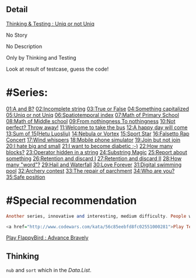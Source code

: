 ## Detail

[Thinking & Testing : Uniq or not Uniq](https://www.codewars.com/kata/thinking-and-testing-uniq-or-not-uniq/train/haskell)

No Story

No Description

Only by Thinking and Testing

Look at result of testcase, guess the code!

# #Series:

[01:A and B?](http://www.codewars.com/kata/56d904db9963e9cf5000037d)
[02:Incomplete string](http://www.codewars.com/kata/56d9292cc11bcc3629000533)
[03:True or False](http://www.codewars.com/kata/56d931ecc443d475d5000003)
[04:Something capitalized](http://www.codewars.com/kata/56d93f249c844788bc000002)
[05:Uniq or not Uniq](http://www.codewars.com/kata/56d949281b5fdc7666000004) 
[06:Spatiotemporal index](http://www.codewars.com/kata/56d98b555492513acf00077d)
[07:Math of Primary School](http://www.codewars.com/kata/56d9b46113f38864b8000c5a)
[08:Math of Middle school](http://www.codewars.com/kata/56d9c274c550b4a5c2000d92)
[09:From nothingness To nothingness](http://www.codewars.com/kata/56d9cfd3f3928b4edd000021)
[10:Not perfect? Throw away!](http://www.codewars.com/kata/56dae2913cb6f5d428000f77) 
[11:Welcome to take the bus](http://www.codewars.com/kata/56db19703cb6f5ec3e001393)
[12:A happy day will come](http://www.codewars.com/kata/56dc41173e5dd65179001167)
[13:Sum of 15(Hetu Luosliu)](http://www.codewars.com/kata/56dc5a773e5dd6dcf7001356)
[14:Nebula or Vortex](http://www.codewars.com/kata/56dd3dd94c9055a413000b22)
[15:Sport Star](http://www.codewars.com/kata/56dd927e4c9055f8470013a5)
[16:Falsetto Rap Concert](http://www.codewars.com/kata/56de38c1c54a9248dd0006e4)
[17:Wind whispers](http://www.codewars.com/kata/56de4d58301c1156170008ff)
[18:Mobile phone simulator](http://www.codewars.com/kata/56de82fb9905a1c3e6000b52)
[19:Join but not join](http://www.codewars.com/kata/56dfce76b832927775000027)
[20:I hate big and small](http://www.codewars.com/kata/56dfd5dfd28ffd52c6000bb7)
[21:I want to become diabetic ;-)](http://www.codewars.com/kata/56e0e065ef93568edb000731)
[22:How many blocks?](http://www.codewars.com/kata/56e0f1dc09eb083b07000028)
[23:Operator hidden in a string](http://www.codewars.com/kata/56e1161fef93568228000aad)
[24:Substring Magic](http://www.codewars.com/kata/56e127d4ef93568228000be2)
[25:Report about something](http://www.codewars.com/kata/56eccc08b9d9274c300019b9)
[26:Retention and discard I](http://www.codewars.com/kata/56ee0448588cbb60740013b9)
[27:Retention and discard II](http://www.codewars.com/kata/56eee006ff32e1b5b0000c32)
[28:How many "word"?](http://www.codewars.com/kata/56eff1e64794404a720002d2)
[29:Hail and Waterfall](http://www.codewars.com/kata/56f167455b913928a8000c49)
[30:Love Forever](http://www.codewars.com/kata/56f214580cd8bc66a5001a0f)
[31:Digital swimming pool](http://www.codewars.com/kata/56f25b17e40b7014170002bd)
[32:Archery contest](http://www.codewars.com/kata/56f4202199b3861b880013e0)
[33:The repair of parchment](http://www.codewars.com/kata/56f606236b88de2103000267)
[34:Who are you?](http://www.codewars.com/kata/56f6b4369400f51c8e000d64)
[35:Safe position](http://www.codewars.com/kata/56f7eb14f749ba513b0009c3)

# #Special recommendation

```haskell
Another series, innovative and interesting, medium difficulty. People who like to challenge, can try these kata:

<a href="http://www.codewars.com/kata/56c85eebfd8fc02551000281">Play Tetris : Shape anastomosis</a><br>
```

[Play FlappyBird : Advance Bravely](http://www.codewars.com/kata/56cd5d09aa4ac772e3000323)

## Thinking

`nub` and `sort` which in the *Data.List*.